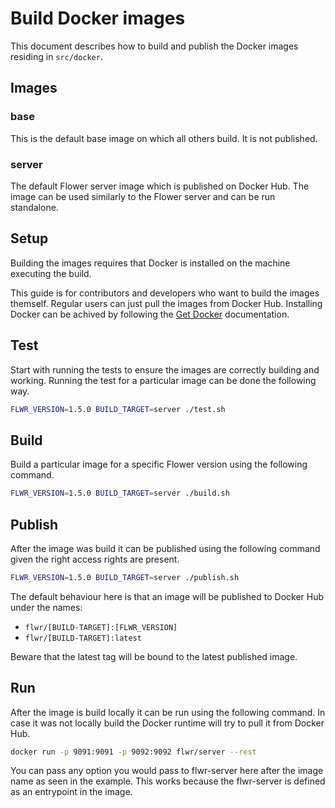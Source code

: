 # Build Docker images

This document describes how to build and publish the Docker images residing in `src/docker`.

## Images

### base

This is the default base image on which all others build. It is not published.

### server

The default Flower server image which is published on Docker Hub. The image can be used similarly to the Flower server and can be run standalone.

## Setup

Building the images requires that Docker is installed on the machine executing the build.

This guide is for contributors and developers who want to build the images themself. Regular users can just pull the images from Docker Hub. Installing Docker can be achived by following the [Get Docker](https://docs.docker.com/get-docker/) documentation.

## Test

Start with running the tests to ensure the images are correctly building and working. Running the test for a particular image can be done the following way.

```bash
FLWR_VERSION=1.5.0 BUILD_TARGET=server ./test.sh
```

## Build

Build a particular image for a specific Flower version using the following command.

```bash
FLWR_VERSION=1.5.0 BUILD_TARGET=server ./build.sh
```

## Publish

After the image was build it can be published using the following command given the right access rights are present.

```bash
FLWR_VERSION=1.5.0 BUILD_TARGET=server ./publish.sh
```

The default behaviour here is that an image will be published to Docker Hub under the names:

* `flwr/[BUILD-TARGET]:[FLWR_VERSION]`
* `flwr/[BUILD-TARGET]:latest`

Beware that the latest tag will be bound to the latest published image.

## Run

After the image is build locally it can be run using the following command. In case it was not locally build the Docker runtime will try to pull it from Docker Hub.

```bash
docker run -p 9091:9091 -p 9092:9092 flwr/server --rest
```

You can pass any option you would pass to flwr-server here after the image name as seen in the example. This works because the flwr-server is defined as an entrypoint in the image.
